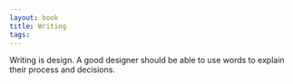 ```yaml
---
layout: book
title: Writing
tags:
---
```


Writing is design. A good designer should be able to use words to explain their process and decisions. 